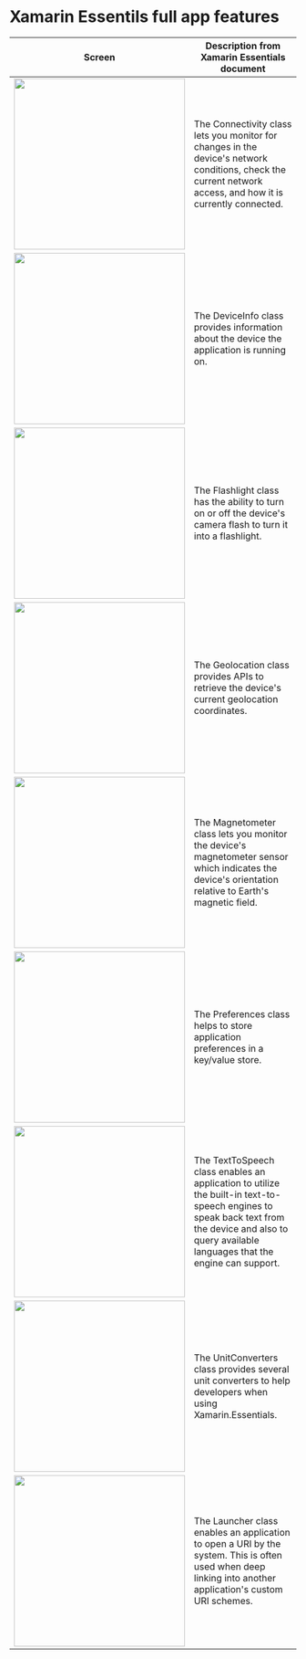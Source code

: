 # Xamarin Essentils full app features


| Screen       | Description from Xamarin Essentials document          |
| ------------ | ------------- |
| <img id="dashboard_drawer" width="300" src="https://github.com/alexandresanlim/Xamarin.Essentials.FullAppFeatures/blob/master/App.CardTools/App.CardTools/Src/Screen/Android/connection.jpg?raw=true"/> | The Connectivity class lets you monitor for changes in the device's network conditions, check the current network access, and how it is currently connected.
| <img id="dashboard_drawer" width="300" src="https://github.com/alexandresanlim/Xamarin.Essentials.FullAppFeatures/blob/master/App.CardTools/App.CardTools/Src/Screen/Android/deviceinfo.jpg?raw=true"/> | The DeviceInfo class provides information about the device the application is running on.
| <img id="dashboard_drawer" width="300" src="https://github.com/alexandresanlim/Xamarin.Essentials.FullAppFeatures/blob/master/App.CardTools/App.CardTools/Src/Screen/Android/flashlight.jpg?raw=true"/> | The Flashlight class has the ability to turn on or off the device's camera flash to turn it into a flashlight.
| <img id="dashboard_drawer" width="300" src="https://github.com/alexandresanlim/Xamarin.Essentials.FullAppFeatures/blob/master/App.CardTools/App.CardTools/Src/Screen/Android/geolocation.jpg?raw=true"/> | The Geolocation class provides APIs to retrieve the device's current geolocation coordinates.
| <img id="dashboard_drawer" width="300" src="https://github.com/alexandresanlim/Xamarin.Essentials.FullAppFeatures/blob/master/App.CardTools/App.CardTools/Src/Screen/Android/magnometer.jpg?raw=true"/> | The Magnetometer class lets you monitor the device's magnetometer sensor which indicates the device's orientation relative to Earth's magnetic field.
| <img id="dashboard_drawer" width="300" src="https://github.com/alexandresanlim/Xamarin.Essentials.FullAppFeatures/blob/master/App.CardTools/App.CardTools/Src/Screen/Android/preference.jpg?raw=true"/> | The Preferences class helps to store application preferences in a key/value store.
| <img id="dashboard_drawer" width="300" src="https://github.com/alexandresanlim/Xamarin.Essentials.FullAppFeatures/blob/master/App.CardTools/App.CardTools/Src/Screen/Android/texttospeak.jpg?raw=true"/> | The TextToSpeech class enables an application to utilize the built-in text-to-speech engines to speak back text from the device and also to query available languages that the engine can support.
| <img id="dashboard_drawer" width="300" src="https://github.com/alexandresanlim/Xamarin.Essentials.FullAppFeatures/blob/master/App.CardTools/App.CardTools/Src/Screen/Android/unitconverter.jpg?raw=true"/> | The UnitConverters class provides several unit converters to help developers when using Xamarin.Essentials.
| <img id="dashboard_drawer" width="300" src="https://github.com/alexandresanlim/Xamarin.Essentials.FullAppFeatures/blob/master/App.CardTools/App.CardTools/Src/Screen/Android/whats.jpg?raw=true"/> | The Launcher class enables an application to open a URI by the system. This is often used when deep linking into another application's custom URI schemes.
